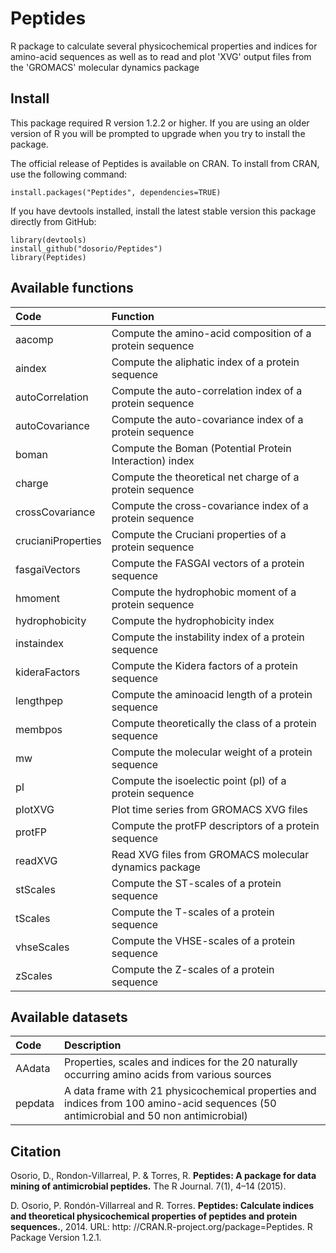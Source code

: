 Peptides
========
R package to calculate several physicochemical properties and indices for amino-acid sequences as well as to read and plot 'XVG' output files from the 'GROMACS' molecular dynamics package

Install
-------
This package required R version 1.2.2 or higher. If you are using an older version of R you will be prompted to upgrade when you try to install the package.

The official release of Peptides is available on CRAN. To install from CRAN, use the following command:
```
install.packages("Peptides", dependencies=TRUE)
```
If you have devtools installed, install the latest stable version this package directly from GitHub:

```
library(devtools)
install_github("dosorio/Peptides")
library(Peptides)
```

Available functions
-------------------
| Code        | Function |
| :------------- |:-------------|
|aacomp  |  Compute the amino-acid composition of a protein sequence|
|aindex  |	Compute the aliphatic index of a protein sequence |
|autoCorrelation|Compute the auto-correlation index of a protein sequence|
|autoCovariance|Compute the auto-covariance index of a protein sequence|
|boman   |	Compute the Boman (Potential Protein Interaction) index |
|charge  |	Compute the theoretical net charge of a protein sequence |
|crossCovariance|Compute the cross-covariance index of a protein sequence|
|crucianiProperties | Compute the Cruciani properties of a protein sequence |
|fasgaiVectors| Compute the FASGAI vectors of a protein sequence |
|hmoment  |	Compute the hydrophobic moment of a protein sequence |
|hydrophobicity	| Compute the hydrophobicity index |
|instaindex	| Compute the instability index of a protein sequence |
|kideraFactors | Compute the Kidera factors of a protein sequence |
|lengthpep| Compute the aminoacid length of a protein sequence |
|membpos |	Compute theoretically the class of a protein sequence |
|mw	| Compute the molecular weight of a protein sequence |
|pI	| Compute the isoelectic point (pI) of a protein sequence |
|plotXVG	| Plot time series from GROMACS XVG files |
|protFP|Compute the protFP descriptors of a protein sequence|
|readXVG |	Read XVG files from GROMACS molecular dynamics package |
|stScales| Compute the ST-scales of a protein sequence|
|tScales| Compute the T-scales of a protein sequence|
|vhseScales|Compute the VHSE-scales of a protein sequence|
|zScales| Compute the Z-scales of a protein sequence |

Available datasets
-------------------
| Code        | Description |
|:----------- |:------------|
|AAdata | Properties, scales and indices for the 20 naturally occurring amino acids from various sources |
|pepdata | A data frame with 21 physicochemical properties and indices from 100 amino-acid sequences (50 antimicrobial and 50 non antimicrobial) |

Citation
--------
Osorio, D., Rondon-Villarreal, P. & Torres, R. **Peptides: A package for data mining of antimicrobial peptides.** The R Journal. 7(1), 4–14 (2015).

D. Osorio, P. Rondón-Villarreal and R. Torres. **Peptides: Calculate indices and theoretical physicochemical properties of peptides and protein sequences.**, 2014. URL: http: //CRAN.R-project.org/package=Peptides. R Package Version 1.2.1.
